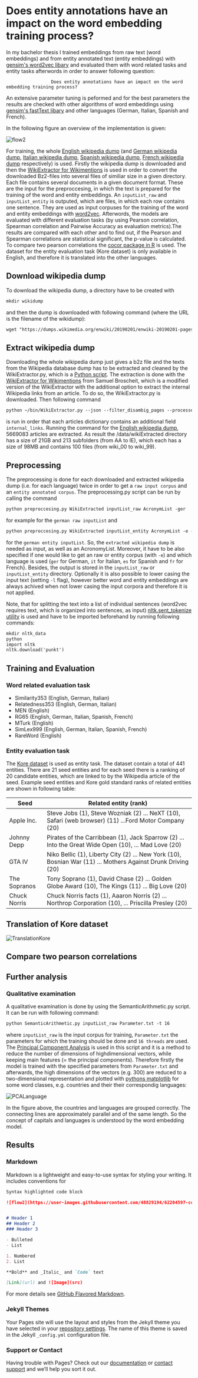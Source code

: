 # Does entity annotations have an impact on the word embedding training process?

In my bachelor thesis I trained embeddings from raw text (word embeddings) and from entity annotated text (entity embeddings) with [gensim's word2vec libary](https://radimrehurek.com/gensim/models/word2vec.html) and evaluated them with word related tasks and entity tasks afterwords in order to answer following question:

                     Does entity annotations have an impact on the word embedding training process?
                     
An extensive parameter tuning is peformed and for the best parameters the results are checked with other algorithms of word embeddings using [gensim's fastText libary](https://radimrehurek.com/gensim/models/fasttext.html) and other languages (German, Italian, Spanish and French).

In the following figure an overview of the implementation is given:

![flow2](https://user-images.githubusercontent.com/48829194/62204597-ccd85100-b38d-11e9-97df-d09e76e18ba1.PNG)

For training, the whole [English wikipedia dump](https://dumps.wikimedia.org/enwiki/) (and [German wikipedia dump](https://dumps.wikimedia.org/dewiki/), [Italian wikipedia dump](https://dumps.wikimedia.org/itwiki/), [Spanish wikipedia dump](https://dumps.wikimedia.org/eswiki/), [French wikipedia dump](https://dumps.wikimedia.org/frwiki/) respectively) is used.
Firstly the wikipedia dump is downloaded and then the [WikiExtractor for Wikimentions](https://github.com/samuelbroscheit/wikiextractor-wikimentions) is used in order to convert the downloaded Bz2-files into several files of similiar size in a given directory. Each file contains several documents in a given document format. These are the input for the preproccesing, in which the text is prepared for the training of the word and entity embeddings.  An ``inputList_raw`` and ``inputList_entity`` is outputed, which are files, in which each row contains one sentence. They are used as input corpuses for the training of the word and entity embeddings with [word2vec](https://radimrehurek.com/gensim/models/word2vec.html). Afterwords, the models are evaluated with different evaluation tasks (by using Pearson correlation, Spearman correlation and Pairwise Accuracy as evaluation metrics).The results are compared with each other and to find out, if the Pearson and Spearman correlations are statistical significant, the p-value is calculated. To compare two pearson correlations the [cocor package in R](https://cran.r-project.org/web/packages/cocor/cocor.pdf) is used. The dataset for the entity evaluation task (Kore dataset) is only available in English, and therefore it is translated into the other languages.

## Download wikipedia dump
To download the wikipedia dump, a directory have to be created with
```markdown
mkdir wikidump
```
and then the dump is downloaded with following command (where the URL is the filename of the wikidump):
```markdown
wget "https://dumps.wikimedia.org/enwiki/20190201/enwiki-20190201-pages-articles-multistream.xml.bz2"
```

## Extract wikipedia dump
Downloading the whole wikipedia dump just gives a b2z file and the texts from the Wikipedia database dump has to be extracted and cleaned by the WikiExtractor.py, which is a [Python script](https://github.com/attardi/wikiextractor). The extraction is done with the [WikiExtractor for Wikimentions](https://github.com/samuelbroscheit/wikiextractor-wikimentions) from Samuel Broscheit, which is a modified version of the WikiExtractor with the additional option to extract the internal Wikipedia links from an article. To do so, the WikiExtractor.py is downloaded. Then following command
```markdown
python ~/bin/WikiExtractor.py --json --filter_disambig_pages --processes 4 --collect_links /data/wikidump/enwiki-20190201-pages-articles-multistream.xml.bz2 -o /data/wikiExtracted
```
is run in order that each articles dictionary contains an additional field ``internal_links``. Running the command for the [English wikipedia dump](https://dumps.wikimedia.org/enwiki/), 5669083 articles are extracted. As result the /data/wikiExtracted directory has a size of 21GB and 213 subfolders (from AA to IE), which each has a size of 98MB and contains 100 files (from wiki_00 to wiki_99).

## Preprocessing

The preprocessing is done for each downloaded and extracted wikipedia dump (i.e. for each language) twice in order to get a ``raw input corpus`` and an ``entity annotated corpus``. The preprocessing.py script can be run by calling the command
```markdown
python preproccesing.py WikiExtracted inputList_raw AcronymList -ger
```
for example for the ``german raw inputList`` and
```markdown
python preproccesing.py WikiExtracted inputList_entity AcronymList -e -ger
```
for the ``german entity inputList``. So, the ``extracted wikipedia dump`` is needed as input, as well as an AcronomyList. Moreover, it have to be also specified if one would like to get an raw or entity corpus (with ``-e``) and which language is used (``ger`` for German, ``it`` for Italian, ``es`` for Spanish and ``fr`` for French}. Besides, the output is stored in the ``inputList_raw`` or ``inputList_entity`` directory. Optionally it is also possible to lower casing the input text (setting ``-l`` flag), however better word and entity embeddings are always achived when not lower casing the input corpora and therefore it is not applied.

Note, that for splitting the text into a list of individual sentences (word2vec requires text, which is organized into sentences, as input) [nltk.sent_tokenize utility](https://www.nltk.org/api/nltk.tokenize.html) is used and have to be imported beforehand by running following commands:
```markdown
mkdir nltk_data
python
import nltk
nltk.download('punkt')
```



## Training and Evaluation
### Word related evaluation task
- Similarity353 (English, German, Italian)
- Relatedness353 (English, German, Italian)
- MEN (English)
- RG65 (English, German, Italian, Spanish, French)
- MTurk (English)
- SimLex999 (English, German, Italian, Spanish, French)
- RareWord (English)

### Entity evaluation task

The [Kore dataset](https://www.mpi-inf.mpg.de/departments/databases-and-information-systems/research/ambiverse-nlu/aida/) is used as entity task. The dataset contain a total of 441 entities. There are 21 seed entities and for each seed there is a ranking of 20 candidate entities, which are linked to by the Wikipedia article of the seed. Example seed entities and Kore gold standard ranks of related entities are shown in following table:

| Seed | Related entity (rank) |
| ---- | --------------------- |
| Apple Inc. | Steve Jobs (1), Steve Wozniak (2) ... NeXT (10), Safari (web browser) (11) ...Ford Motor Company (20) |
| Johnny Depp | Pirates of the Carribbean (1), Jack Sparrow (2) ...  Into the Great Wide Open (10), ... Mad Love (20) |
| GTA IV | Niko Bellic (1), Liberty City (2) ...  New York (10), Bosnian War (11) ... Mothers Against Drunk Driving (20) |
| The Sopranos | Tony Soprano (1), David Chase (2) ...  Golden Globe Award (10), The Kings (11) ... Big Love (20) |
| Chuck Norris | Chuck Norris facts (1), Aaaron Norris (2) ... Northrop Corporation (10), ... Priscilla Presley (20) |


## Translation of Kore dataset


![TranslationKore](https://user-images.githubusercontent.com/48829194/62262835-6e0ce900-b41a-11e9-8408-448e33bc640b.PNG)



## Compare two pearson correlations

## Further analysis

### Qualitative examination

A qualitative examination is done by using the SemanticArithmetic.py script. It can be run with following command:
```markdown
python SemanticArithmetic.py inputList_raw Parameter.txt -t 16
``` 
where `inputList_raw` is the input corpus for training, `Parameter.txt` the parameters for which the training should be done and `16 threads` are used. 
The [Principal Component Analysis](https://en.wikipedia.org/wiki/Principal_component_analysis) is used in this script and it is a method to reduce the number of dimensions of highdimensional vectors, while keeping main features (= the principal components). Therefore firstly the model is trained with the specified parameters from `Parameter.txt` and afterwards, the high dimensions of the vectors (e.g. 300) are reduced to a two-dimensional representation and plotted with [pythons matplotlib](https://matplotlib.org) for some word classes, e.g. countries and their their correspondig languages:

![PCALanguage](https://user-images.githubusercontent.com/48829194/62262257-52084800-b418-11e9-9f79-1116f4e69eb9.png)

In the figure above, the countries and languages are grouped correctly. The connecting lines are approximately parallel and of the same length. So the concept of capitals and languages is understood by the word embedding model.

## Results

### Markdown

Markdown is a lightweight and easy-to-use syntax for styling your writing. It includes conventions for

```markdown
Syntax highlighted code block

![flow2](https://user-images.githubusercontent.com/48829194/62204597-ccd85100-b38d-11e9-97df-d09e76e18ba1.PNG)


# Header 1
## Header 2
### Header 3

- Bulleted
- List

1. Numbered
2. List

**Bold** and _Italic_ and `Code` text

[Link](url) and ![Image](src)
```



For more details see [GitHub Flavored Markdown](https://guides.github.com/features/mastering-markdown/).

### Jekyll Themes

Your Pages site will use the layout and styles from the Jekyll theme you have selected in your [repository settings](https://github.com/Nadine-Schmitt/bachelorThesis-nadischm/settings). The name of this theme is saved in the Jekyll `_config.yml` configuration file.

### Support or Contact

Having trouble with Pages? Check out our [documentation](https://help.github.com/categories/github-pages-basics/) or [contact support](https://github.com/contact) and we’ll help you sort it out.

